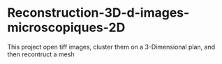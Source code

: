 # Reconstruction-3D-d-images-microscopiques-2D
This project open tiff images, cluster them on a 3-Dimensional plan, and then recontruct a mesh
